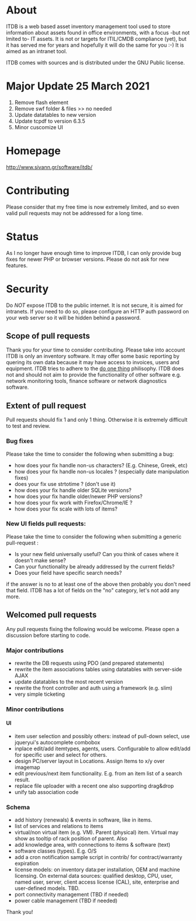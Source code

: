# About
ITDB is a web based asset inventory management tool used to store information 
about assets found in office environments, with a focus -but not lmited to- 
IT assets. It is not or targets for ITIL/CMDB compliance (yet), but it has 
served me for years and hopefully it will do the same for you :-) It is aimed as 
an intranet tool.

ITDB comes with sources and is distributed under the GNU Public license.

# Major Update 25 March 2021
1. Remove flash element
2. Remove swf folder & files >> no needed
3. Update datatables to new version
4. Update tcpdf to version 6.3.5
5. Minor cuscomize UI

# Homepage 
http://www.sivann.gr/software/itdb/

# Contributing
Please consider that my free time is now extremely limited, and so even valid pull requests may not be addressed for a long time.

# Status
As I no longer have enough time to improve ITDB, I can only provide bug fixes for newer PHP or browser versions. Please do not ask for new features.
 
# Security
Do *NOT* expose ITDB to the public internet. It is not secure, it is aimed for intranets. If you need to do so, please configure an HTTP auth password on your web server so it will be hidden behind a password.
 
## Scope of pull requests
Thank you for your time to consider contributing. Please take into account ITDB is only an inventory software. It may offer some basic reporting by quering 
its own data because it may have access to invoices, users and equipment.
ITDB tries to adhere to the [do one thing](https://en.wikipedia.org/wiki/Unix_philosophy#Do_One_Thing_and_Do_It_Well) philisophy.
ITDB does not and should not aim to provide the functionality of other software e.g. network monitoring tools, finance software or network diagnostics software. 

## Extent of pull request 
Pull requests should fix 1 and only 1 thing. Otherwise it is extremely difficult to test and review.

### Bug fixes
Please take the time to consider the following when submitting a bug:
* how does your fix handle non-us characters? (E.g. Chinese, Greek, etc)
* how does your fix handle non-us locales ? (especially date manipulation fixes)
* does your fix use strtotime ? (don't use it)
* how does your fix handle older SQLite versions? 
* how does your fix handle older/newer PHP versions? 
* how does your fix work with Firefox/Chrome/IE ?
* how does your fix scale with lots of items?


### New UI fields pull requests:
Please take the time to consider the following when submitting a generic pull-request :
* Is your new  field universally useful? Can you think of cases where it doesn't make sense?
* Can your functionality be already addressed by the current fields?
* Does  your field have specific search needs?

if the answer is no to at least one of the above then probably you don't need that field. ITDB has a lot of fields on the "no" category, let's not add any more.

## Welcomed pull requests
Any pull requests fixing the following would be welcome. Please open a discussion before starting to code.

### Major contributions
* rewrite the DB requests using PDO (and prepared statements)
* rewrite the item associations tables using datatables with server-side AJAX
* update datatables to the most recent version
* rewrite the front controller and auth using a framework (e.g. slim)
* very simple ticketing
 
### Minor contributions
#### UI
* item user selection and possibly others: instead of pull-down select, use jqueryui's autocomplete combobox
* inplace edit/add itemtypes, agents, users. Configurable to allow edit/add for specific user and select for others.
* design PC/server layout in Locations. Assign Items to x/y over imagemap
* edit previous/next item functionality. E.g. from an item list of a search result. 
* replace file uploader with a recent one also supporting drag&drop 
* unify tab association code

### Schema
* add history (renewals) & events in software, like in items.
* list of services and relations to items
* virtual/non virtual item (e.g. VM). Parent (physical) item. Virtual may show as tooltip of rack position of parent. Also
* add knowledge area, with connections to items & software (text)
* software classes (types). E.g. O/S
* add a cron notification sample script in contrib/ for contract/warranty expiration
* license models: on inventory data:per installation, OEM and machine licensing. On external data sources: qualified desktop, CPU, user, named user, server, client access license (CAL), site, enterprise and user-defined models. TBD.
* port connectivity management (TBD if needed)
* power cable management (TBD if needed)


Thank you!
